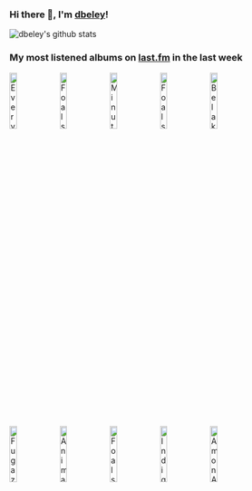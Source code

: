 ### Hi there 👋, I'm [dbeley](https://dbeley.ovh/en)!

![dbeley's github stats](https://github-readme-stats.vercel.app/api?username=dbeley)

### My most listened albums on [last.fm](https://www.last.fm/user/d_beley) in the last week

[<img src='https://lastfm.freetls.fastly.net/i/u/300x300/636bb0ff2f18ea8614ca670f4852d175.jpg' width='16%' height='16%' alt='Everything Everything - Raw Data Feel'>](https://www.last.fm/music/everything%2beverything/raw%2bdata%2bfeel)&nbsp;
[<img src='https://lastfm.freetls.fastly.net/i/u/300x300/c34e1968d7e8082fa0f42a9960976e4f.jpg' width='16%' height='16%' alt='Foals - Holy Fire'>](https://www.last.fm/music/foals/holy%2bfire)&nbsp;
[<img src='https://lastfm.freetls.fastly.net/i/u/300x300/8879f81513ea2f1bc32e2f493f1eaa7f.jpg' width='16%' height='16%' alt='Minutemen - Double Nickels on the Dime'>](https://www.last.fm/music/minutemen/double%2bnickels%2bon%2bthe%2bdime)&nbsp;
[<img src='https://lastfm.freetls.fastly.net/i/u/300x300/3db24df097e5bad7352368f54d6a7220.jpg' width='16%' height='16%' alt='Foals - Everything Not Saved Will Be Lost: Part 2'>](https://www.last.fm/music/foals/everything%2bnot%2bsaved%2bwill%2bbe%2blost%253a%2bpart%2b2)&nbsp;
[<img src='https://lastfm.freetls.fastly.net/i/u/300x300/653ffb6bbce0c4673350ea43c628d0e6.png' width='16%' height='16%' alt='Belakor - The Frail Tide'>](https://www.last.fm/music/be%2527lakor/the%2bfrail%2btide)&nbsp;
<br>
[<img src='https://lastfm.freetls.fastly.net/i/u/300x300/146fc3f261ae4ba0951347156c0c14eb.png' width='16%' height='16%' alt='Fugazi - Repeater + 3 Songs'>](https://www.last.fm/music/fugazi/repeater%2b%252b%2b3%2bsongs)&nbsp;
[<img src='https://lastfm.freetls.fastly.net/i/u/300x300/ff4d87fef6994cb397f7f8cd98614170.png' width='16%' height='16%' alt='Animal Collective - Merriweather Post Pavilion'>](https://www.last.fm/music/animal%2bcollective/merriweather%2bpost%2bpavilion)&nbsp;
[<img src='https://lastfm.freetls.fastly.net/i/u/300x300/3005ee2d7e2fe0c9e6c6b7f89a083c54.jpg' width='16%' height='16%' alt='Foals - Everything Not Saved Will Be Lost : Part 1'>](https://www.last.fm/music/foals/everything%2bnot%2bsaved%2bwill%2bbe%2blost%2b%253a%2bpart%2b1)&nbsp;
[<img src='https://lastfm.freetls.fastly.net/i/u/300x300/3df94f21acca286411eae70389f73894.jpg' width='16%' height='16%' alt='Indigo De Souza - Any Shape You Take'>](https://www.last.fm/music/indigo%2bde%2bsouza/any%2bshape%2byou%2btake)&nbsp;
[<img src='https://lastfm.freetls.fastly.net/i/u/300x300/29407341289f4cbcb88addfa9b5bd910.png' width='16%' height='16%' alt='Amon Amarth - Surtur Rising'>](https://www.last.fm/music/amon%2bamarth/surtur%2brising)&nbsp;
<br>
